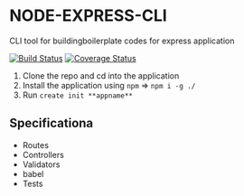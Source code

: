 # NODE-EXPRESS-CLI

CLI tool for buildingboilerplate codes for express application

[![Build Status](https://travis-ci.com/tolumide-ng/node-express-cli.svg?branch=master)](https://travis-ci.com/tolumide-ng/node-express-cli)
[![Coverage Status](https://coveralls.io/repos/github/tolumide-ng/node-express-cli/badge.svg?branch=master)](https://coveralls.io/github/tolumide-ng/node-express-cli?branch=master)

1. Clone the repo and cd into the application
2. Install the application using `npm` => `npm i -g ./`
3. Run `create init **appname**`

## Specificationa

-   Routes
-   Controllers
-   Validators
-   babel
-   Tests
